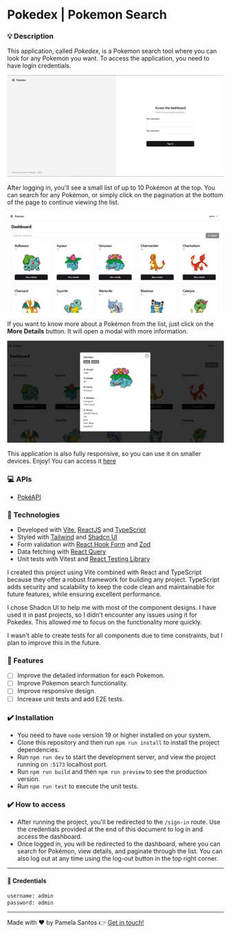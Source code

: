 # Pokedex | Pokemon Search

### :bulb: Description

This application, called *Pokedex*, is a Pokemon search tool where you can look for any Pokemon you want. To access the application, you need to have login credentials.

![Sign-in page](sign-in-page.png)

After logging in, you'll see a small list of up to 10 Pokémon at the top. You can search for any Pokémon, or simply click on the pagination at the bottom of the page to continue viewing the list.

![Dashboard page](dashboard-page.png)

If you want to know more about a Pokémon from the list, just click on the **More Details** button. It will open a modal with more information.

![Details modal](details-modal.png)

This application is also fully responsive, so you can use it on smaller devices. Enjoy! You can access it [here](https://pokedex-drab-sigma-94.vercel.app/sign-in)

### :computer: APIs
- [PokéAPI](https://pokeapi.co/)

### :rocket: Technologies

- Developed with [Vite](https://vitejs.dev/), [ReactJS](https://react.dev/learn) and [TypeScript](https://www.typescriptlang.org/)
- Styled with [Tailwind](https://tailwindcss.com/) and [Shadcn UI](https://ui.shadcn.com/)
- Form validation with [React Hook Form](https://www.react-hook-form.com/) and [Zod](https://zod.dev/)
- Data fetching with [React Query](https://tanstack.com/query/latest/docs/framework/react/overview)
- Unit tests with Vitest and [React Testing Library](https://testing-library.com/docs/react-testing-library/intro/)

I created this project using Vite combined with React and TypeScript because they offer a robust framework for building any project. TypeScript adds security and scalability to keep the code clean and maintainable for future features, while ensuring excellent performance.

I chose Shadcn UI to help me with most of the component designs. I have used it in past projects, so I didn't encounter any issues using it for Pokedex. This allowed me to focus on the functionality more quickly.

I wasn't able to create tests for all components due to time constraints, but I plan to improve this in the future.

### :hammer: Features
- [ ] Improve the detailed information for each Pokemon.
- [ ] Improve Pokemon search functionality.
- [ ] Improve responsive design.
- [ ] Increase unit tests and add E2E tests.

### :heavy_check_mark: Installation

- You need to have `node` version 19 or higher installed on your system.
- Clone this repository and then run `npm run install` to install the project dependencies.
- Run `npm run dev` to start the development server, and view the project running on `:5173` localhost port.
- Run `npm run build` and then `npm run preview` to see the production version.
- Run `npm run test` to execute the unit tests.

### :heavy_check_mark: How to access
- After running the project, you'll be redirected to the `/sign-in` route. Use the credentials provided at the end of this document to log in and access the dashboard.
- Once logged in, you will be redirected to the dashboard, where you can search for Pokémon, view details, and paginate through the list. You can also log out at any time using the log-out button in the top right corner.
---

#### :key: Credentials
```
username: admin
password: admin
```

---

Made with ❤️ by Pamela Santos :point_right: [Get in touch!](https://pamelasantos.dev.br/)